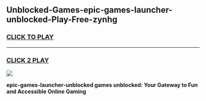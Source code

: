 
## Unblocked-Games-epic-games-launcher-unblocked-Play-Free-zynhg
<h3>
<a href="https://premium76.site?title=epic-games-launcher-unblocked&ref=09A">CLICK TO PLAY</a></h3>
<hr>

<h3>
<a href="https://premium76.site?title=epic-games-launcher-unblocked&ref=09A">CLICK 2 PLAY</a>
  
</h3>

<a href="https://premium76.site?title=epic-games-launcher-unblocked&ref=09A"><img src="https://clearcache.store/games.png"></a>


**epic-games-launcher-unblocked games unblocked: Your Gateway to Fun and Accessible Online Gaming**
